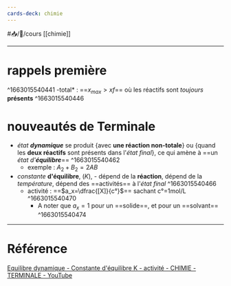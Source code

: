 ```yaml
---
cards-deck: chimie
---
```


#📥/📝/cours [[chimie]] 

---
# rappels première

^1663015540441
-total* : ==$x_{max} > x{f}$== où les réactifs sont *toujours* **présents**
^1663015540446
# nouveautés de Terminale

-  *état* ***dynamique*** se produit {avec **une réaction non-totale**} ou {quand les **deux réactifs** sont présents dans l'*état final*}, ce qui amène à ==un *état d'**équilibre***==
^1663015540462
	- exemple : $A_2 + B_2 = 2AB$
- *constante* **d'équilibre**, ($K$), 	- dépend de la **réaction**, dépend de la *température*, dépend des ==activités== à l'*état final*
^1663015540466
	- activité : ==$a_x=\dfrac{[X]}{c°}$== sachant c°=1mol/L
^1663015540470
		-  A noter que $a_x=1$ pour un ==solide==, et pour un ==solvant==
^1663015540474

---
# Référence
[Equilibre dynamique - Constante d'équilibre K - activité - CHIMIE - TERMINALE - YouTube](https://youtu.be/FjgWkxljRS4)
